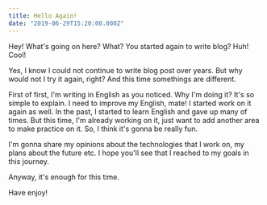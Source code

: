 ```yaml
---
title: Hello Again!
date: "2019-06-29T15:20:00.000Z"
---
```


Hey! What's going on here? What? You started again to write blog? Huh! Cool!

Yes, I know I could not continue to write blog post over years.
But why would not I try it again, right? And this time somethings are different.

First of first, I'm writing in English as you noticed. Why I'm doing it?
It's so simple to explain. I need to improve my English, mate! I started work on it again as well.
In the past, I started to learn English and gave up many of times. But this time, I'm already working on it,
just want to add another area to make practice on it. So, I think it's gonna be really fun.

I'm gonna share my opinions about the technologies that I work on, my plans about the future etc.
I hope you'll see that I reached to my goals in this journey.

Anyway, it's enough for this time.

Have enjoy!